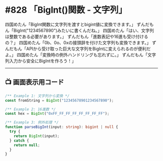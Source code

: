 # #828 「BigInt()関数 - 文字列」

四国めたん「BigInt関数に文字列を渡すとbigint値に変換できます。」
ずんだもん「BigInt("1234567890")みたいに書くんだね。」
四国めたん「はい、文字列は整数である必要があります。」
ずんだもん「進数表記や16進も受け付けるの？」
四国めたん「0b、0o、0xの接頭辞を付けた文字列も変換できます。」
ずんだもん「APIから受け取った巨大な文字列をBigIntに変えられるのが便利だよ。」
四国めたん「変換時の例外ハンドリングも忘れずに。」
ずんだもん「文字列入力から安全にBigIntを作ろう！」

---

## 📺 画面表示用コード

```typescript
/** Example 1: 文字列から変換 */
const fromString = BigInt("12345678901234567890");

/** Example 2: 16進数 */
const hex = BigInt("0xFF_FF_FF_FF_FF_FF_FF_FF");

/** Example 3: 例外処理 */
function parseBigInt(input: string): bigint | null {
  try {
    return BigInt(input);
  } catch {
    return null;
  }
}
```
